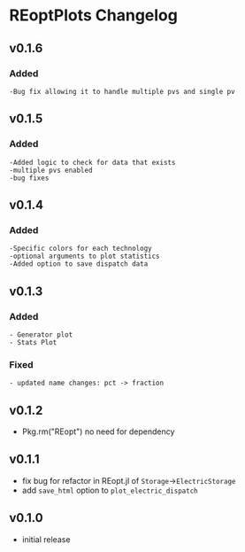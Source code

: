 # REoptPlots Changelog

## v0.1.6
### Added
    -Bug fix allowing it to handle multiple pvs and single pv

## v0.1.5
### Added
    -Added logic to check for data that exists
    -multiple pvs enabled
    -bug fixes
    
## v0.1.4
### Added
    -Specific colors for each technology
    -optional arguments to plot statistics
    -Added option to save dispatch data

## v0.1.3
### Added
    - Generator plot
    - Stats Plot
### Fixed
    - updated name changes: pct -> fraction

## v0.1.2
- Pkg.rm("REopt") no need for dependency

## v0.1.1
- fix bug for refactor in REopt.jl of `Storage`->`ElectricStorage`
- add `save_html` option to `plot_electric_dispatch`

## v0.1.0
- initial release
